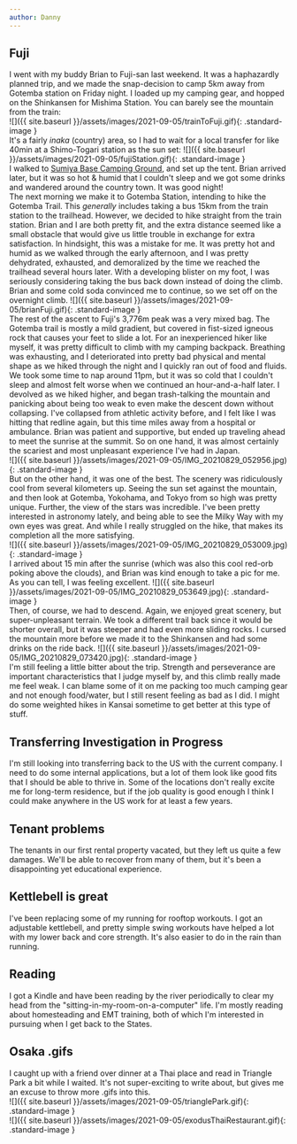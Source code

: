 ```yaml
---
author: Danny
---
```

## Fuji
I went with my buddy Brian to Fuji-san last weekend.  It was a haphazardly planned trip, and we made the snap-decision to camp 5km away from Gotemba station on Friday night.  I loaded up my camping gear, and hopped on the Shinkansen for Mishima Station.  You can barely see the mountain from the train: \
![]({{ site.baseurl }}/assets/images/2021-09-05/trainToFuji.gif){: .standard-image } \
It's a fairly *inaka* (country) area, so I had to wait for a local transfer for like 40min at a Shimo-Togari station as the sun set:
![]({{ site.baseurl }}/assets/images/2021-09-05/fujiStation.gif){: .standard-image } \
I walked to [Sumiya Base Camping Ground](https://goo.gl/maps/MvzBQw8kDk6FLgaK7), and set up the tent.  Brian arrived later, but it was so hot & humid that I couldn't sleep and we got some drinks and wandered around the country town. It was good night! \
The next morning we make it to Gotemba Station, intending to hike the Gotemba Trail.  This *generally* includes taking a bus 15km from the train station to the trailhead.  However, we decided to hike straight from the train station.  Brian and I are both pretty fit, and the extra distance seemed like a small obstacle that would give us little trouble in exchange for extra satisfaction.  In hindsight, this was a mistake for me.  It was pretty hot and humid as we walked through the early afternoon, and I was pretty dehydrated, exhausted, and demoralized by the time we reached the trailhead several hours later.  With a developing blister on my foot, I was seriously considering taking the bus back down instead of doing the climb.  Brian and some cold soda convinced me to continue, so we set off on the overnight climb.
![]({{ site.baseurl }}/assets/images/2021-09-05/brianFuji.gif){: .standard-image } \
The rest of the ascent to Fuji's 3,776m peak was a very mixed bag.  The Gotemba trail is mostly a mild gradient, but covered in fist-sized igneous rock that causes your feet to slide a lot.  For an inexperienced hiker like myself, it was pretty difficult to climb with my camping backpack.  Breathing was exhausting, and I deteriorated into pretty bad physical and mental shape as we hiked through the night and I quickly ran out of food and fluids.  We took some time to nap around 11pm, but it was so cold that I couldn't sleep and almost felt worse when we continued an hour-and-a-half later.  I devolved as we hiked higher, and began trash-talking the mountain and panicking about being too weak to even make the descent down without collapsing.  I've collapsed from athletic activity before, and I felt like I was hitting that redline again, but this time miles away from a hospital or ambulance.  Brian was patient and supportive, but ended up traveling ahead to meet the sunrise at the summit.  So on one hand, it was almost certainly the scariest and most unpleasant experience I've had in Japan. \
![]({{ site.baseurl }}/assets/images/2021-09-05/IMG_20210829_052956.jpg){: .standard-image }  \
But on the other hand, it was one of the best.  The scenery was ridiculously cool from several kilometers up.  Seeing the sun set against the mountain, and then look at Gotemba, Yokohama, and Tokyo from so high was pretty unique.  Further, the view of the stars was incredible.  I've been pretty interested in astronomy lately, and being able to see the Milky Way with my own eyes was great.  And while I really struggled on the hike, that makes its completion all the more satisfying. \
![]({{ site.baseurl }}/assets/images/2021-09-05/IMG_20210829_053009.jpg){: .standard-image } \
I arrived about 15 min after the sunrise (which was also this cool red-orb poking above the clouds), and Brian was kind enough to take a pic for me.  As you can tell, I was feeling excellent.
![]({{ site.baseurl }}/assets/images/2021-09-05/IMG_20210829_053649.jpg){: .standard-image } \
Then, of course, we had to descend.  Again, we enjoyed great scenery, but super-unpleasant terrain.  We took a different trail back since it would be shorter overall, but it was steeper and had even more sliding rocks.  I cursed the mountain more before we made it to the Shinkansen and had some drinks on the ride back.
![]({{ site.baseurl }}/assets/images/2021-09-05/IMG_20210829_073420.jpg){: .standard-image } \
I'm still feeling a little bitter about the trip.  Strength and perseverance are important characteristics that I judge myself by, and this climb really made me feel weak.  I can blame some of it on me packing too much camping gear and not enough food/water, but I still resent feeling as bad as I did.  I might do some weighted hikes in Kansai sometime to get better at this type of stuff.
## Transferring Investigation in Progress
I'm still looking into transferring back to the US with the current company.  I need to do some internal applications, but a lot of them look like good fits that I should be able to thrive in.  Some of the locations don't really excite me for long-term residence, but if the job quality is good enough I think I could make anywhere in the US work for at least a few years.
## Tenant problems
The tenants in our first rental property vacated, but they left us quite a few damages.  We'll be able to recover from many of them, but it's been a disappointing yet educational experience.
## Kettlebell is great
I've been replacing some of my running for rooftop workouts.  I got an adjustable kettlebell, and pretty simple swing workouts have helped a lot with my lower back and core strength.  It's also easier to do in the rain than running.  
## Reading
I got a Kindle and have been reading by the river periodically to clear my head from the "sitting-in-my-room-on-a-computer" life.  I'm mostly reading about homesteading and EMT training, both of which I'm interested in pursuing when I get back to the States.
## Osaka .gifs
I caught up with a friend over dinner at a Thai place and read in Triangle Park a bit while I waited.  It's not super-exciting to write about, but gives me an excuse to throw more .gifs into this. \
![]({{ site.baseurl }}/assets/images/2021-09-05/trianglePark.gif){: .standard-image } \
![]({{ site.baseurl }}/assets/images/2021-09-05/exodusThaiRestaurant.gif){: .standard-image }
